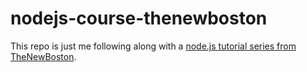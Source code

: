 # nodejs-course-thenewboston
This repo is just me following along with a [node.js tutorial series from TheNewBoston](https://www.youtube.com/playlist?list=PL6gx4Cwl9DGBMdkKFn3HasZnnAqVjzHn_).
